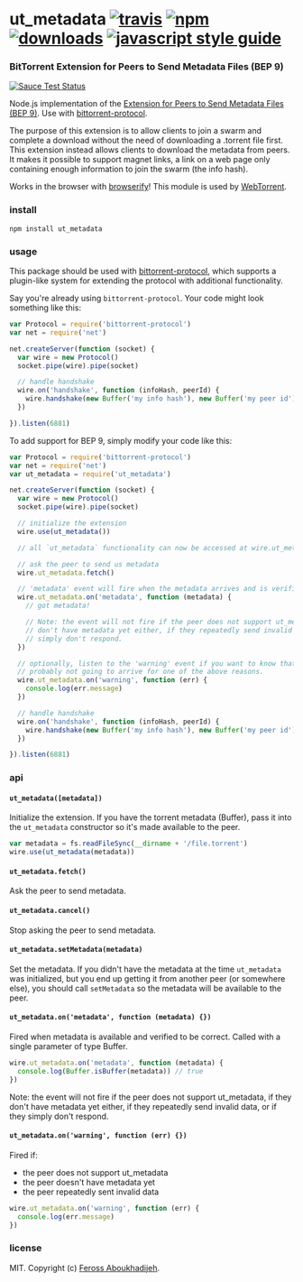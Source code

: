 # ut_metadata [![travis][travis-image]][travis-url] [![npm][npm-image]][npm-url] [![downloads][downloads-image]][downloads-url] [![javascript style guide][standard-image]][standard-url]

[travis-image]: https://img.shields.io/travis/webtorrent/ut_metadata/master.svg
[travis-url]: https://travis-ci.org/webtorrent/ut_metadata
[npm-image]: https://img.shields.io/npm/v/ut_metadata.svg
[npm-url]: https://npmjs.org/package/ut_metadata
[downloads-image]: https://img.shields.io/npm/dm/ut_metadata.svg
[downloads-url]: https://npmjs.org/package/ut_metadata
[standard-image]: https://img.shields.io/badge/code_style-standard-brightgreen.svg
[standard-url]: https://standardjs.com

### BitTorrent Extension for Peers to Send Metadata Files (BEP 9)

[![Sauce Test Status](https://saucelabs.com/browser-matrix/ut_metadata.svg)](https://saucelabs.com/u/ut_metadata)

Node.js implementation of the [Extension for Peers to Send Metadata Files (BEP 9)](http://www.bittorrent.org/beps/bep_0009.html). Use with [bittorrent-protocol](https://www.npmjs.com/package/bittorrent-protocol).

The purpose of this extension is to allow clients to join a swarm and complete a download without the need of downloading a .torrent file first. This extension instead allows clients to download the metadata from peers. It makes it possible to support magnet links, a link on a web page only containing enough information to join the swarm (the info hash).

Works in the browser with [browserify](http://browserify.org/)! This module is used by [WebTorrent](http://webtorrent.io).

### install

```
npm install ut_metadata
```

### usage

This package should be used with [bittorrent-protocol](https://www.npmjs.com/package/bittorrent-protocol), which supports a plugin-like system for extending the protocol with additional functionality.

Say you're already using `bittorrent-protocol`. Your code might look something like this:

```js
var Protocol = require('bittorrent-protocol')
var net = require('net')

net.createServer(function (socket) {
  var wire = new Protocol()
  socket.pipe(wire).pipe(socket)

  // handle handshake
  wire.on('handshake', function (infoHash, peerId) {
    wire.handshake(new Buffer('my info hash'), new Buffer('my peer id'))
  })

}).listen(6881)
```

To add support for BEP 9, simply modify your code like this:

```js
var Protocol = require('bittorrent-protocol')
var net = require('net')
var ut_metadata = require('ut_metadata')

net.createServer(function (socket) {
  var wire = new Protocol()
  socket.pipe(wire).pipe(socket)

  // initialize the extension
  wire.use(ut_metadata())

  // all `ut_metadata` functionality can now be accessed at wire.ut_metadata

  // ask the peer to send us metadata
  wire.ut_metadata.fetch()

  // 'metadata' event will fire when the metadata arrives and is verified to be correct!
  wire.ut_metadata.on('metadata', function (metadata) {
    // got metadata!

    // Note: the event will not fire if the peer does not support ut_metadata, if they
    // don't have metadata yet either, if they repeatedly send invalid data, or if they
    // simply don't respond.
  })

  // optionally, listen to the 'warning' event if you want to know that metadata is
  // probably not going to arrive for one of the above reasons.
  wire.ut_metadata.on('warning', function (err) {
    console.log(err.message)
  })

  // handle handshake
  wire.on('handshake', function (infoHash, peerId) {
    wire.handshake(new Buffer('my info hash'), new Buffer('my peer id'))
  })

}).listen(6881)
```

### api

#### `ut_metadata([metadata])`

Initialize the extension. If you have the torrent metadata (Buffer), pass it into the
`ut_metadata` constructor so it's made available to the peer.

```js
var metadata = fs.readFileSync(__dirname + '/file.torrent')
wire.use(ut_metadata(metadata))
```

#### `ut_metadata.fetch()`

Ask the peer to send metadata.

#### `ut_metadata.cancel()`

Stop asking the peer to send metadata.

#### `ut_metadata.setMetadata(metadata)`

Set the metadata. If you didn't have the metadata at the time `ut_metadata` was
initialized, but you end up getting it from another peer (or somewhere else), you should
call `setMetadata` so the metadata will be available to the peer.

#### `ut_metadata.on('metadata', function (metadata) {})`

Fired when metadata is available and verified to be correct. Called with a single
parameter of type Buffer.

```js
wire.ut_metadata.on('metadata', function (metadata) {
  console.log(Buffer.isBuffer(metadata)) // true
})
```

Note: the event will not fire if the peer does not support ut_metadata, if they
don't have metadata yet either, if they repeatedly send invalid data, or if they
simply don't respond.

#### `ut_metadata.on('warning', function (err) {})`

Fired if:
 - the peer does not support ut_metadata
 - the peer doesn't have metadata yet
 - the peer repeatedly sent invalid data

```js
wire.ut_metadata.on('warning', function (err) {
  console.log(err.message)
})
```

### license

MIT. Copyright (c) [Feross Aboukhadijeh](http://feross.org).
